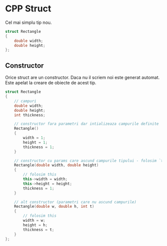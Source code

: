 # CPP Struct

Cel mai simplu tip nou.

```c++
struct Rectangle
{
    double width;
    double height;
};
```

## Constructor

Orice struct are un constructor. Daca nu il scriem noi este generat automat. 
Este apelat la creare de obiecte de acest tip.

```c++
struct Rectangle
{
    // campuri
    double width;
    double height;
    int thickness;

    // constructor fara parametri dar intializeaza campurile definite 
    Rectangle()
    {
        width = 1;
        height = 1;
        thickness = 1;
    }

    // constructor cu params care ascund campurile tipului - folosim `this`
    Rectangle(double width, double height)
    {
        // folosim this
        this->width = width;
        this->height = height;
        thickness = 1;
    }

    // alt constructor (parametri care nu ascund campurile)
    Rectangle(double w, double h, int t)
    {
        // folosim this
        width = w;
        height = h;
        thickness = t;
    }
};
```

